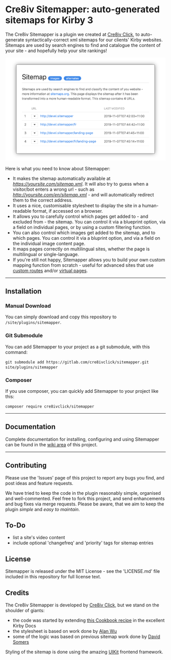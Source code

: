 # Cre8iv Sitemapper: auto-generated sitemaps for Kirby 3

The Cre8iv Sitemapper is a plugin we created at [Cre8iv Click](https://cre8iv.click), to auto-generate syntactically-correct xml sitemaps for our clients' Kirby websites. Sitemaps are used by search engines to find and catalogue the content of your site - and hopefully help your site rankings!

![sitemap preview](preview.png)

Here is what you need to know about Sitemapper:

* It makes the sitemap automatically available at _https://yoursite.com/sitemap.xml_. It will also try to guess when a visitor/bot enters a wrong url - such as _http://yoursite.com/en/sitemap.xml_ - and will automatically redirect them to the correct address.
* It uses a nice, customisable stylesheet to display the site in a human-readable format, if accessed on a browser.
* It allows you to carefully control which pages get added to - and excluded from - the sitemap. You can control it via a blueprint option, via a field on individual pages, or by using a custom filtering function.
* You can also control which images get added to the sitemap, and to which pages. You can control it via a bluprint option, and via a field on the individual image content page.
* It maps pages correctly on multilingual sites, whether the page is multilingual or single-language.
* If you're still not happy, Sitemapper allows you to build your own custom mapping function from scratch - useful for advanced sites that use [custom routes](https://getkirby.com/docs/guide/routing) and/or [virtual pages](https://getkirby.com/docs/guide/virtual-pages).

****

## Installation

### Manual Download
You can simply download and copy this repository to `/site/plugins/sitemapper`.

### Git Submodule
You can add Sitemapper to your project as a git submodule, with this command:

```
git submodule add https://gitlab.com/cre8ivclick/sitemapper.git site/plugins/sitemapper
```

### Composer
If you use composer, you can quickly add Sitemapper to your project like this:
```
composer require cre8ivclick/sitemapper
```

****

## Documentation
Complete documentation for installing, configuring and using Sitemapper can be found in the [wiki area](https://gitlab.com/cre8ivclick/sitemapper/wikis/home) of this project.


****

## Contributing
Please use the 'Issues' page of this project to report any bugs you find, and post ideas and feature requests.

We have tried to keep the code in the plugin reasonably simple, organised and well-commented. Feel free to fork this project, and send enhancements and bug fixes via merge requests. Please be aware, that we aim to keep the plugin _simple_ and _easy to maintain_.

## To-Do
* list a site's video content
* include optional 'changefreq' and 'priority' tags for sitemap entries

## License

Sitemapper is released under the MIT License - see the 'LICENSE.md' file included in this repository for full license text.

## Credits

The Cre8iv Sitemapper is developed by [Cre8iv Click](https://cre8iv.click), but we stand on the shoulder of giants:

* the code was started by extending [this Cookbook recipe](https://getkirby.com/docs/cookbook/content/sitemap) in the excellent Kirby Docs
* the stylesheet is based on work done by [Alan Wu](https://github.com/catcto/sitemap-stylesheet)
* some of the logic was based on previous sitemap work done by [David Somers](https://github.com/omz13/kirby3-xmlsitemap)

Styling of the sitemap is done using the amazing [UIKit](https://getuikit.com) frontend framework.

